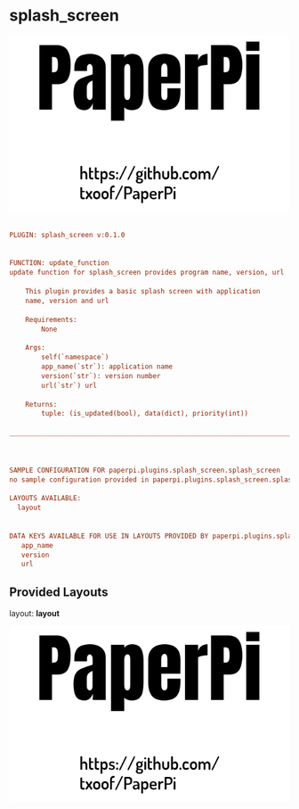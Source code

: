 # splash_screen

![sample image for plugin splash_screen](./splash_screen.layout-sample.png)
```ini
 
PLUGIN: splash_screen v:0.1.0

 
FUNCTION: update_function
update function for splash_screen provides program name, version, url
    
    This plugin provides a basic splash screen with application 
    name, version and url
    
    Requirements:
        None
        
    Args:
        self(`namespace`)
        app_name(`str`): application name
        version(`str`): version number
        url(`str`) url
        
    Returns:
        tuple: (is_updated(bool), data(dict), priority(int))        
    
___________________________________________________________________________
 
 

SAMPLE CONFIGURATION FOR paperpi.plugins.splash_screen.splash_screen
no sample configuration provided in paperpi.plugins.splash_screen.splash_screen.constants
 
LAYOUTS AVAILABLE:
  layout
 

DATA KEYS AVAILABLE FOR USE IN LAYOUTS PROVIDED BY paperpi.plugins.splash_screen.splash_screen:
   app_name
   version
   url
```

## Provided Layouts

layout: **layout**

![sample image for plugin layout](./splash_screen.layout-sample.png) 


